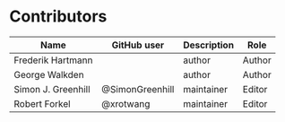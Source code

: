 # Contributors

Name                           | GitHub user     | Description        | Role
---                            | ---             | ---                | ---
Frederik Hartmann              |                 | author             | Author
George Walkden                 |                 | author             | Author
Simon J. Greenhill             | @SimonGreenhill | maintainer         | Editor
Robert Forkel                  | @xrotwang       | maintainer         | Editor
